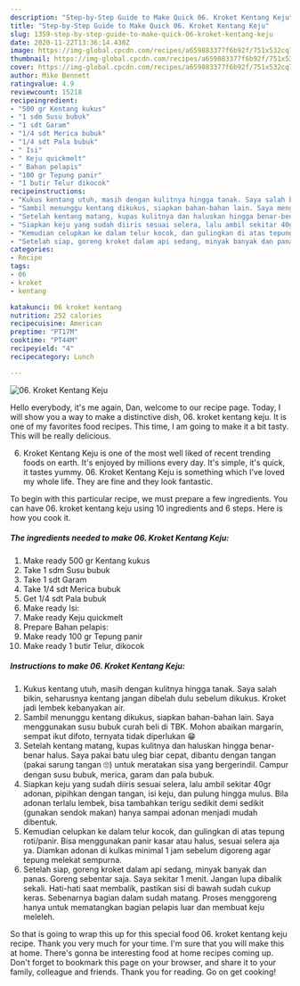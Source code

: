```yaml
---
description: "Step-by-Step Guide to Make Quick 06. Kroket Kentang Keju"
title: "Step-by-Step Guide to Make Quick 06. Kroket Kentang Keju"
slug: 1359-step-by-step-guide-to-make-quick-06-kroket-kentang-keju
date: 2020-11-22T13:36:14.430Z
image: https://img-global.cpcdn.com/recipes/a659883377f6b92f/751x532cq70/06-kroket-kentang-keju-foto-resep-utama.jpg
thumbnail: https://img-global.cpcdn.com/recipes/a659883377f6b92f/751x532cq70/06-kroket-kentang-keju-foto-resep-utama.jpg
cover: https://img-global.cpcdn.com/recipes/a659883377f6b92f/751x532cq70/06-kroket-kentang-keju-foto-resep-utama.jpg
author: Mike Bennett
ratingvalue: 4.9
reviewcount: 15218
recipeingredient:
- "500 gr Kentang kukus"
- "1 sdm Susu bubuk"
- "1 sdt Garam"
- "1/4 sdt Merica bubuk"
- "1/4 sdt Pala bubuk"
- " Isi"
- " Keju quickmelt"
- " Bahan pelapis"
- "100 gr Tepung panir"
- "1 butir Telur dikocok"
recipeinstructions:
- "Kukus kentang utuh, masih dengan kulitnya hingga tanak. Saya salah bikin, seharusnya kentang jangan dibelah dulu sebelum dikukus. Kroket jadi lembek kebanyakan air."
- "Sambil menunggu kentang dikukus, siapkan bahan-bahan lain. Saya menggunakan susu bubuk curah beli di TBK. Mohon abaikan margarin, sempat ikut difoto, ternyata tidak diperlukan 😁"
- "Setelah kentang matang, kupas kulitnya dan haluskan hingga benar-benar halus. Saya pakai batu uleg biar cepat, dibantu dengan tangan (pakai sarung tangan 🙄) untuk meratakan sisa yang bergerindil. Campur dengan susu bubuk, merica, garam dan pala bubuk."
- "Siapkan keju yang sudah diiris sesuai selera, lalu ambil sekitar 40gr adonan, pipihkan dengan tangan, isi keju, dan pulung hingga mulus. Bila adonan terlalu lembek, bisa tambahkan terigu sedikit demi sedikit (gunakan sendok makan) hanya sampai adonan menjadi mudah dibentuk."
- "Kemudian celupkan ke dalam telur kocok, dan gulingkan di atas tepung roti/panir. Bisa menggunakan panir kasar atau halus, sesuai selera aja ya. Diamkan adonan di kulkas minimal 1 jam sebelum digoreng agar tepung melekat sempurna."
- "Setelah siap, goreng kroket dalam api sedang, minyak banyak dan panas. Goreng sebentar saja. Saya sekitar 1 menit. Jangan lupa dibalik sekali. Hati-hati saat membalik, pastikan sisi di bawah sudah cukup keras. Sebenarnya bagian dalam sudah matang. Proses menggoreng hanya untuk mematangkan bagian pelapis luar dan membuat keju meleleh."
categories:
- Recipe
tags:
- 06
- kroket
- kentang

katakunci: 06 kroket kentang 
nutrition: 252 calories
recipecuisine: American
preptime: "PT17M"
cooktime: "PT44M"
recipeyield: "4"
recipecategory: Lunch

---
```



![06. Kroket Kentang Keju](https://img-global.cpcdn.com/recipes/a659883377f6b92f/751x532cq70/06-kroket-kentang-keju-foto-resep-utama.jpg)

Hello everybody, it's me again, Dan, welcome to our recipe page. Today, I will show you a way to make a distinctive dish, 06. kroket kentang keju. It is one of my favorites food recipes. This time, I am going to make it a bit tasty. This will be really delicious.



06. Kroket Kentang Keju is one of the most well liked of recent trending foods on earth. It's enjoyed by millions every day. It's simple, it's quick, it tastes yummy. 06. Kroket Kentang Keju is something which I've loved my whole life. They are fine and they look fantastic.


To begin with this particular recipe, we must prepare a few ingredients. You can have 06. kroket kentang keju using 10 ingredients and 6 steps. Here is how you cook it.

<!--inarticleads1-->

##### The ingredients needed to make 06. Kroket Kentang Keju:

1. Make ready 500 gr Kentang kukus
1. Take 1 sdm Susu bubuk
1. Take 1 sdt Garam
1. Take 1/4 sdt Merica bubuk
1. Get 1/4 sdt Pala bubuk
1. Make ready  Isi:
1. Make ready  Keju quickmelt
1. Prepare  Bahan pelapis:
1. Make ready 100 gr Tepung panir
1. Make ready 1 butir Telur, dikocok




<!--inarticleads2-->

##### Instructions to make 06. Kroket Kentang Keju:

1. Kukus kentang utuh, masih dengan kulitnya hingga tanak. Saya salah bikin, seharusnya kentang jangan dibelah dulu sebelum dikukus. Kroket jadi lembek kebanyakan air.
1. Sambil menunggu kentang dikukus, siapkan bahan-bahan lain. Saya menggunakan susu bubuk curah beli di TBK. Mohon abaikan margarin, sempat ikut difoto, ternyata tidak diperlukan 😁
1. Setelah kentang matang, kupas kulitnya dan haluskan hingga benar-benar halus. Saya pakai batu uleg biar cepat, dibantu dengan tangan (pakai sarung tangan 🙄) untuk meratakan sisa yang bergerindil. Campur dengan susu bubuk, merica, garam dan pala bubuk.
1. Siapkan keju yang sudah diiris sesuai selera, lalu ambil sekitar 40gr adonan, pipihkan dengan tangan, isi keju, dan pulung hingga mulus. Bila adonan terlalu lembek, bisa tambahkan terigu sedikit demi sedikit (gunakan sendok makan) hanya sampai adonan menjadi mudah dibentuk.
1. Kemudian celupkan ke dalam telur kocok, dan gulingkan di atas tepung roti/panir. Bisa menggunakan panir kasar atau halus, sesuai selera aja ya. Diamkan adonan di kulkas minimal 1 jam sebelum digoreng agar tepung melekat sempurna.
1. Setelah siap, goreng kroket dalam api sedang, minyak banyak dan panas. Goreng sebentar saja. Saya sekitar 1 menit. Jangan lupa dibalik sekali. Hati-hati saat membalik, pastikan sisi di bawah sudah cukup keras. Sebenarnya bagian dalam sudah matang. Proses menggoreng hanya untuk mematangkan bagian pelapis luar dan membuat keju meleleh.




So that is going to wrap this up for this special food 06. kroket kentang keju recipe. Thank you very much for your time. I'm sure that you will make this at home. There's gonna be interesting food at home recipes coming up. Don't forget to bookmark this page on your browser, and share it to your family, colleague and friends. Thank you for reading. Go on get cooking!
